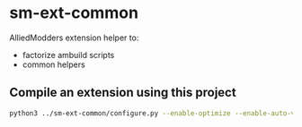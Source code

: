 # sm-ext-common

AlliedModders extension helper to:
- factorize ambuild scripts
- common helpers

## Compile an extension using this project

```bash
python3 ../sm-ext-common/configure.py --enable-optimize --enable-auto-versioning --ext-root="../" --sdks="$SDKS" --mms-path="$CACHE_PATH/metamod-source" --hl2sdk-manifest-path="$CACHE_PATH/hl2sdk-manifests" --hl2sdk-root="$CACHE_PATH" --sm-path="$CACHE_PATH/sourcemod"
```
